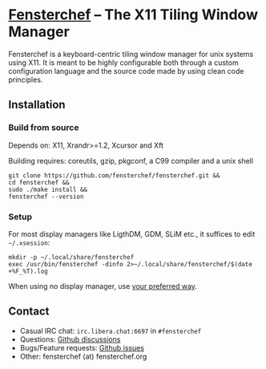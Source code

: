 # [Fensterchef](https://fensterchef.org) – The X11 Tiling Window Manager

Fensterchef is a keyboard-centric tiling window manager for unix systems using
X11.  It is meant to be highly configurable both through a custom configuration
language and the source code made by using clean code principles.

## Installation

### Build from source

Depends on: X11, Xrandr>=1.2, Xcursor and Xft

Building requires: coreutils, gzip, pkgconf, a C99 compiler and a unix shell

```
git clone https://github.com/fensterchef/fensterchef.git &&
cd fensterchef &&
sudo ./make install &&
fensterchef --version
```

### Setup

For most display managers like LigthDM, GDM, SLiM etc., it suffices to edit
`~/.xsession`:
```
mkdir -p ~/.local/share/fensterchef
exec /usr/bin/fensterchef -dinfo 2>~/.local/share/fensterchef/$(date +%F_%T).log
```
When using no display manager, use
[your preferred way](https://linux.die.net/man/1/xinit).

## Contact

- Casual IRC chat: `irc.libera.chat:6697` in `#fensterchef`
- Questions: [Github discussions](https://github.com/fensterchef/fensterchef/discussions)
- Bugs/Feature requests: [Github issues](https://github.com/fensterchef/fensterchef/issues)
- Other: fensterchef (at) fensterchef.org
